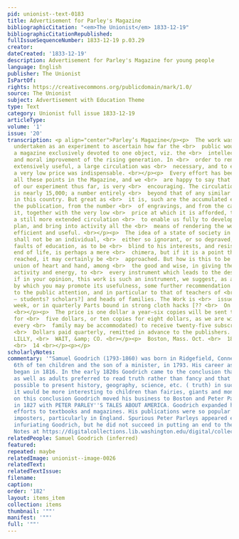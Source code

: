 ```yaml
---
pid: unionist--text-0183
title: Advertisement for Parley's Magazine
bibliographicCitation: "<em>The Unionist</em> 1833-12-19"
bibliographicCitationRepublished: 
fullIssueSequenceNumber: 1833-12-19 p.03.29
creator: 
dateCreated: '1833-12-19'
description: Advertisement for Parley's Magazine for young people
language: English
publisher: The Unionist
IsPartOf: 
rights: https://creativecommons.org/publicdomain/mark/1.0/
source: The Unionist
subject: Advertisement with Education Theme
type: Text
category: Unionist full issue 1833-12-19
articleType: 
volume: '1'
issue: '20'
transcription: <p align="center">Parley’s Magazine</p><p>  The work was originally
  undertaken as an experiment to ascertain how far the <br>  public would encourage
  a magazine exclusively devoted to one object, viz. the <br>  intellectual instruction
  and moral improvement of the rising generation. In <br>  order to render the work
  extensively useful, a large circulation was <br>  necessary, and to ensure this,
  a very low price was indispensable. <br></p><p>  Every effort has been made to combine
  all these points in the Magazine, and we <br>  are happy to say that the success
  of our experiment thus far, is very <br>  encouraging. The circulation at present
  is nearly 15,000; a number entirely <br>  beyond that of any similar work ever undertaken
  in this country. But great as <br>  it is, such are the accumulated expenses of
  the publication, from the number <br>  of engravings, and from the care attending
  it, together with the very low <br>  price at which it is afforded, that we need
  a still more extended circulation <br>  to enable us fully to develope [sic] our
  plan, and bring into activity all the <br>  means of rendering the work still more
  efficient and useful. <br></p><p>  The idea of a state of society in which there
  shall not be an individual, <br>  either so ignorant, or so depraved, through the
  faults of education, as to be <br>  blind to his interests, and resist the great
  end of life, is perhaps a mere <br>  chimera, but if it is a point that cannot be
  reached, it may certainly be <br>  approached. But how is this to be done? By an
  union of heart and hand, among <br>  the good and wise, in giving the fullest possible
  activity and energy, to <br>  every instrument which leads to the desired end. <br></p><p>  Now,
  if in your opinion, this work is such an instrument, we suggest, as a <br>  means
  by which you may promote its usefulness, some further recommendation of <br>  it
  to the public attention, and in particular to that of teachers of <br>  [indecipherable
  – students? scholars?] and heads of families. The Work is <br>  issued every other
  week, or in quarterly Parts bound in strong cloth hacks [?? <br>  On last word]
  <br></p><p>  The price is one dollar a year—six copies will be sent to any one address
  for <br>  five dollars, or ten copies for eight dollars, as we are willing (that
  every <br>  family may be accommodated) to receive twenty-five subscribers for five.
  <br>  Dollars paid quarterly, remitted in advance to the publishers. <br>  &nbsp;&nbsp;&nbsp;&nbsp;&nbsp;&nbsp;&nbsp;&nbsp;&nbsp;&nbsp;&nbsp;
  LILLY, <br>  WAIT, &amp; CO. <br></p><p>  Boston, Mass. Oct. <br>  1833.&nbsp;&nbsp;&nbsp;&nbsp;&nbsp;&nbsp;&nbsp;&nbsp;&nbsp;&nbsp;&nbsp;&nbsp;&nbsp;&nbsp;&nbsp;&nbsp;&nbsp;&nbsp;&nbsp;&nbsp;&nbsp;&nbsp;&nbsp;&nbsp;&nbsp;&nbsp;&nbsp;&nbsp;&nbsp;&nbsp;&nbsp;&nbsp;&nbsp;&nbsp;&nbsp;&nbsp;&nbsp;&nbsp;&nbsp;&nbsp;&nbsp;&nbsp;&nbsp;&nbsp;&nbsp;&nbsp;&nbsp;&nbsp;&nbsp;&nbsp;&nbsp;&nbsp;&nbsp;&nbsp;&nbsp;
  <br>  14 <br></p><p></p>
scholarlyNotes: 
commentary: '"Samuel Goodrich (1793-1860) was born in Ridgefield, Connecticut, the
  6th of ten children and the son of a minister, in 1793. His career as a book publisher
  began in 1816. In the early 1820s Goodrich came to the conclusion that children
  as well as adults preferred to read truth rather than fancy and that it would be
  possible to present history, geography, science, etc. ( truth) in such a way that
  it would be more interesting to children than fairies, giants and monsters. Based
  on this conclusion Goodrich moved his business to Boston and Peter Parley was born
  in 1827 with PETER PARLEY''S TALES ABOUT AMERICA. Goodrich expanded his publishing
  efforts to textbooks and magazines. His publications were so popular that he attracted
  imposters, particularly in England. Spurious Peter Parleys appeared everywhere,
  infuriating Goodrich, but he did not succeed in putting an end to them." from Contextual
  Notes at https://digitalcollections.lib.washington.edu/digital/collection/childrens/id/460/rec/9'
relatedPeople: Samuel Goodrich (inferred)
featured: 
repeated: maybe
relatedImage: unionist--image-0026
relatedText: 
relatedTextIssue: 
filename: 
caption: 
order: '182'
layout: items_item
collection: items
thumbnail: '""'
manifest: '""'
full: '""'
---
```

